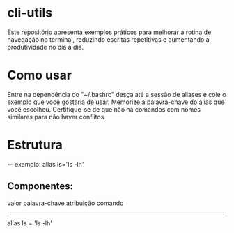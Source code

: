 # cli-utils

Este repositório apresenta exemplos práticos para melhorar a rotina de navegação no terminal, reduzindo escritas repetitivas e aumentando a produtividade no dia a dia.

# Como usar

Entre na dependência do "~/.bashrc" desça até a sessão de aliases e cole o exemplo que você gostaria de usar. Memorize a palavra-chave do alias que você escolheu. Certifique-se de que não há comandos com nomes similares para não haver conflitos.

# Estrutura
-- exemplo:
alias ls='ls -lh'

## Componentes:
valor    palavra-chave    atribuição       comando
_____        ___             ___          __________
alias        ls               =            'ls -lh'

   
